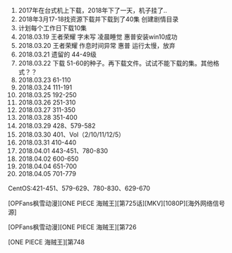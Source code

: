1.  2017年在台式机上下载，2018年下了一天，机子挂了..
2.  2018年3月17-18找资源下载并下载到了40集 创建剧情目录
3.  计划每个工作日下载10集
4.  2018.03.19  王者荣耀 字未写 凌晨睡觉 惠普安装win10成功
5.  2018.03.20  王者荣耀 作息时间异常 惠普 运行太慢，放弃
6.  2018.03.21  遗留的 44-49级
7.  2018.03.22  下载 51-60的种子。再下载文件。试试不能下载的集。其他格式？？
8.  2018.03.23  61-110
9.  2018.03.24  111-191
10. 2018.03.25  192-250
11. 2018.03.26  251-310
12. 2018.03.27  311-350
13. 2018.03.28  351-400
14. 2018.03.29  428、579-582
15. 2018.03.30  401、Vol（2/10/11/12/5）
16. 2018.03.31  410-440
17. 2018.04.01  443-451、780-830
18. 2018.04.02  600-650
19. 2018.04.04  651-700
20. 2018.04.05  701-779

CentOS:421-451、579-629、780-830、629-670

 [OPFans枫雪动漫][ONE PIECE 海贼王][第725话][MKV][1080P][海外网络信号源]

 [OPFans枫雪动漫][ONE PIECE 海贼王][第726

 [ONE PIECE 海贼王][第748